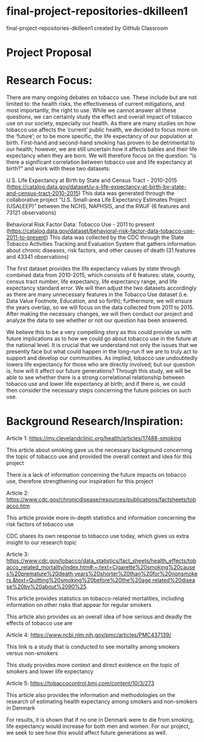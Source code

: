 # final-project-repositories-dkilleen1
final-project-repositories-dkilleen1 created by GitHub Classroom
# Project Proposal

# Research Focus:
There are many ongoing debates on tobacco use. These include but are not limited to: the health risks, the effectiveness of current mitigations, and most importantly, the right to use. While we cannot answer all these questions, we can certainly study the effect and overall impact of tobacco use on our society, especially our health. As there are many studies on how tobacco use affects the ‘current’ public health, we decided to focus more on the ‘future’; or to be more specific, the life expectancy of our population at birth. First-hand and second-hand smoking has proven to be detrimental to our health; however, we are still uncertain how it affects babies and their life expectancy when they are born. We will therefore focus on the question: “is there a significant correlation between tobacco use and life expectancy at birth?” and work with these two datasets:

U.S. Life Expectancy at Birth by State and Census Tract - 2010-2015 (https://catalog.data.gov/dataset/u-s-life-expectancy-at-birth-by-state-and-census-tract-2010-2015)
This data was generated through the collaborative project “U.S. Small-area Life Expectancy Estimates Project (USALEEP)” between the NCHS, NAPHSIS, and the RWJF
(6 features and 73121 observations)


Behavioral Risk Factor Data: Tobacco Use - 2011 to present (https://catalog.data.gov/dataset/behavioral-risk-factor-data-tobacco-use-2011-to-present)
This data was collected by the CDC through the State Tobacco Activities Tracking and Evaluation System that gathers information about chronic diseases, risk factors, and other causes of death
(31 features and 43341 observations)

The first dataset provides the life expectancy values by state through combined data from 2010-2015, which consists of 6 features: state, county, census tract number, life expectancy, life expectancy range, and life expectancy standard error. We will then adjust the two datasets accordingly as there are many unnecessary features in the Tobacco Use dataset (i.e. Data Value Footnote, Education, and so forth); furthermore, we will ensure the years overlap, so we will focus on the data collected from 2011 to 2015. After making the necessary changes, we will then conduct our project and analyze the data to see whether or not our question has been answered. 

We believe this to be a very compelling story as this could provide us with future implications as to how we could go about tobacco use in the future at the national level. It is crucial that we understand not only the issues that we presently face but what could happen in the long-run if we are to truly act to support and develop our communities. As implied, tobacco use undoubtedly lowers life expectancy for those who are directly involved; but our question is, how will it affect our future generations? Through this study, we will be able to see whether there is a strong correlational relationship between tobacco use and lower life expectancy at birth; and if there is, we could then consider the necessary steps concerning the future policies on such use.

# Background Research/Inspiration:
Article 1: https://my.clevelandclinic.org/health/articles/17488-smoking

This article about smoking gave us the necessary background concerning the topic of tobacco use and provided the overall context and idea for this project

There is a lack of information concerning the future impacts on tobacco use, therefore strengthening our inspiration for this project

Article 2: https://www.cdc.gov/chronicdisease/resources/publications/factsheets/tobacco.htm

This article provide more in-depth statistics and information concerning the risk factors of tobacco use

CDC shares its own response to tobacco use today, which gives us extra insight to our research topic

Article 3: https://www.cdc.gov/tobacco/data_statistics/fact_sheets/health_effects/tobacco_related_mortality/index.htm#:~:text=Cigarette%20smoking%20causes%20premature%20death,years%20shorter%20than%20for%20nonsmokers.&text=Quitting%20smoking%20before%20the%20age,related%20disease%20by%20about%2090%25.

This article provides statistics on tobacco-related mortalities, including information on other risks that appear for regular smokers

This article also provides us an overall idea of how serious and deadly the effects of tobacco use are

Article 4: https://www.ncbi.nlm.nih.gov/pmc/articles/PMC437139/ 

This link is a study that is conducted to see mortality among smokers versus non-smokers

This study provides more context and direct evidence on the topic of smokers and lower life expectancy

Article 5: https://tobaccocontrol.bmj.com/content/10/3/273

This article also provides the information and methodologies on the research of estimating health expectancy among smokers and non-smokers in Denmark

For results, it is shown that if no one in Denmark were to die from smoking, life expectancy would increase for both men and women. For our project, we seek to see how this would affect future generations as well.
